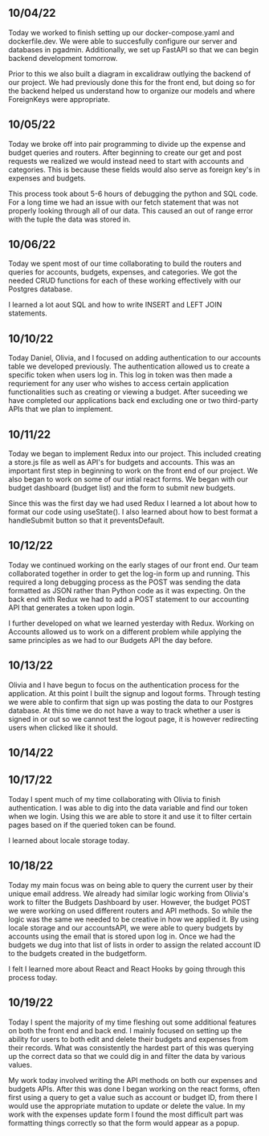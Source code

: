 ## 10/04/22

Today we worked to finish setting up our docker-compose.yaml and dockerfile.dev. We were able to succesfully configure our server and databases in pgadmin. Additionally, we set up FastAPI so that we can begin backend development tomorrow.

Prior to this we also built a diagram in excalidraw outlying the backend of our project. We had previously done this for the front end, but doing so for the backend helped us understand how to organize our models and where ForeignKeys were appropriate. 

## 10/05/22 

Today we broke off into pair programming to divide up the expense and budget queries and routers. After beginning to create our get and post requests we realized we would instead need to start with accounts and categories. This is because these fields would also serve as foreign key's in expenses and budgets. 

This process took about 5-6 hours of debugging the python and SQL code. For a long time we had an issue with our fetch statement that was not properly looking through all of our data. This caused an out of range error with the tuple the data was stored in. 


## 10/06/22
Today we spent most of our time collaborating to build the routers and queries for accounts, budgets, expenses, and categories. We got the needed CRUD functions for each of these working effectively with our Postgres database. 

I learned a lot aout SQL and how to write INSERT and LEFT JOIN statements. 

## 10/10/22
Today Daniel, Olivia, and I focused on adding authentication to our accounts table we developed previously. The authentication allowed us to create a specific token when users log in. This log in token was then made a requriement for any user who wishes to access certain application functionalities such as creating or viewing a budget. After suceeding we have completed our applications back end excluding one or two third-party APIs that we plan to implement. 


## 10/11/22
Today we began to implement Redux into our project. This included creating a store.js file as well as API's for budgets and accounts. This was an important first step in beginning to work on the front end of our project. We also began to work on some of our intial react forms. We began with our budget dashboard (budget list) and the form to submit new budgets.

Since this was the first day we had used Redux I learned a lot about how to format our code using useState(). I also learned about how to best format a handleSubmit button so that it preventsDefault. 

## 10/12/22
Today we continued working on the early stages of our front end. Our team collaborated together in order to get the log-in form up and running. This required a long debugging process as the POST was sending the data formatted as JSON rather than Python code as it was expecting. On the back end with Redux we had to add a POST statement to our accounting API that generates a token upon login. 

I further developed on what we learned yesterday with Redux. Working on Accounts allowed us to work on a different problem while applying the same principles as we had to our Budgets API the day before. 

## 10/13/22
Olivia and I have begun to focus on the authentication process for the application. At this point I built the signup and logout forms. Through testing we were able to confirm that sign up was posting the data to our Postgres database. At this time we do not have a way to track whether a user is signed in or out so we cannot test the logout page, it is however redirecting users when clicked like it should.

## 10/14/22

## 10/17/22
Today I spent much of my time collaborating with Olivia to finish authentication. I was able to dig into the data variable and find our token when we login. Using this we are able to store it and use it to filter certain pages based on if the queried token can be found. 

I learned about locale storage today. 

## 10/18/22
Today my main focus was on being able to query the current user by their unique email address. We already had similar logic working from Olivia's work to filter the Budgets Dashboard by user. However, the budget POST we were working on used different routers and API methods. So while the logic was the same we needed to be creative in how we applied it. By using locale storage and our accountsAPI, we were able to query budgets by accounts using the email that is stored upon log in. Once we had the budgets we dug into that list of lists in order to assign the related account ID to the budgets created in the budgetform. 

I felt I learned more about React and React Hooks by going through this process today. 

## 10/19/22
Today I spent the majority of my time fleshing out some additional features on both the front end and back end. I mainly focused on setting up the ability for users to both edit and delete their budgets and expenses from their records. What was consistently the hardest part of this was querying up the correct data so that we could dig in and filter the data by various values. 

My work today involved writing the API methods on both our expenses and budgets APIs. After this was done I began working on the react forms, often first using a query to get a value such as account or budget ID, from there I would use the appropriate mutation to update or delete the value. In my work with the expenses update form I found the most difficult part was formatting things correctly so that the form would appear as a popup. 